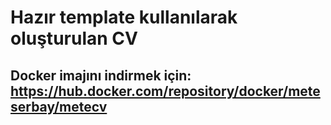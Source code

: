 # Hazır template kullanılarak oluşturulan CV
## Docker imajını indirmek için: https://hub.docker.com/repository/docker/meteserbay/metecv 
